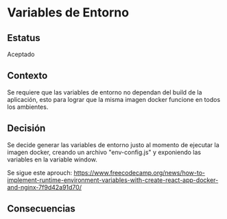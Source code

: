 # Variables de Entorno

## Estatus

Aceptado

## Contexto

Se requiere que las variables de entorno no dependan del build de la aplicación, esto para lograr que la misma imagen docker funcione en todos los ambientes.

## Decisión

Se decide generar las variables de entorno justo al momento de ejecutar la imagen docker, creando un archivo "env-config.js" y exponiendo las variables en la variable window.

Se sigue este aprouch:
https://www.freecodecamp.org/news/how-to-implement-runtime-environment-variables-with-create-react-app-docker-and-nginx-7f9d42a91d70/

## Consecuencias
